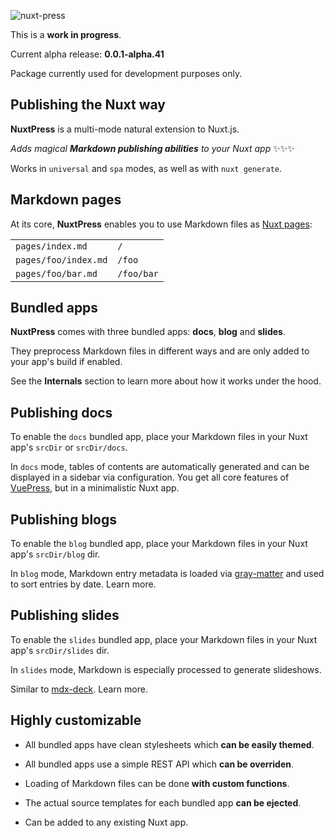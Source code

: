 ![nuxt-press](https://user-images.githubusercontent.com/904724/59497906-a2d9d680-8e94-11e9-8fac-a7172827f349.png)

This is a **work in progress**.

Current alpha release: **0.0.1-alpha.41**

Package currently used for development purposes only.

## Publishing the Nuxt way

**NuxtPress** is a multi-mode natural extension to Nuxt.js.

_Adds magical **Markdown publishing abilities** to your Nuxt app_ ✨✨✨

Works in `universal` and `spa` modes, as well as with `nuxt generate`.

## Markdown pages

At its core, **NuxtPress** enables you to use Markdown files as [Nuxt pages][np]:

[np]: https://nuxtjs.org/guide/views/#pages

<table>
<tr>
<td><code>pages/index.md</code></td>
<td><code>/</code></td>
</tr>
<tr>
<td><code>pages/foo/index.md</code></td>
<td><code>/foo</code></td>
</tr>
<tr>
<td><code>pages/foo/bar.md</code></td>
<td><code>/foo/bar</code></td>
</tr>
</table>

## Bundled apps

**NuxtPress** comes with three bundled apps: **docs**, **blog** and **slides**.

They preprocess Markdown files in different ways and are only added to your app's build if enabled.

See the **Internals** section to learn more about how it works under the hood.

## Publishing docs

To enable the `docs` bundled app, place your Markdown files in your Nuxt app's 
`srcDir` or `srcDir/docs`.

In `docs` mode, tables of contents are automatically generated and can be
displayed in a sidebar via configuration. You get all core features of 
[VuePress][vp], but in a minimalistic Nuxt app.

[vp]: https://vuepress.vuejs.org

## Publishing blogs

To enable the `blog` bundled app, place your Markdown files in your Nuxt app's 
`srcDir/blog` dir. 

In `blog` mode, Markdown entry metadata is loaded via [gray-matter][gm] and used to sort entries by date. Learn more.

[gm]: https://github.com/jonschlinkert/gray-matter

## Publishing slides

To enable the `slides` bundled app, place your Markdown files in your Nuxt app's 
`srcDir/slides` dir. 

In `slides` mode, Markdown is especially processed to generate slideshows.

Similar to [mdx-deck][]. Learn more.

[mdx-deck]: https://github.com/jxnblk/mdx-deck

## Highly customizable

- All bundled apps have clean stylesheets which **can be easily themed**.

- All bundled apps use a simple REST API which **can be overriden**.

- Loading of Markdown files can be done **with custom functions**.

- The actual source templates for each bundled app **can be ejected**.

- Can be added to any existing Nuxt app.
